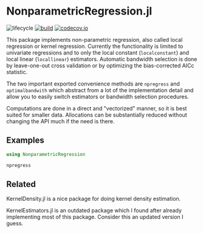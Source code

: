 # NonparametricRegression.jl

<!-- Tidyverse lifecycle badges, see https://www.tidyverse.org/lifecycle/ Uncomment or delete as needed. -->
![lifecycle](https://img.shields.io/badge/lifecycle-experimental-orange.svg)<!--
![lifecycle](https://img.shields.io/badge/lifecycle-maturing-blue.svg)
![lifecycle](https://img.shields.io/badge/lifecycle-stable-green.svg)
![lifecycle](https://img.shields.io/badge/lifecycle-retired-orange.svg)
![lifecycle](https://img.shields.io/badge/lifecycle-archived-red.svg)
![lifecycle](https://img.shields.io/badge/lifecycle-dormant-blue.svg) -->
[![build](https://github.com/tbeason/NonparametricRegression.jl/workflows/CI/badge.svg)](https://github.com/tbeason/NonparametricRegression.jl/actions?query=workflow%3ACI)
[![codecov.io](http://codecov.io/github/tbeason/NonparametricRegression.jl/coverage.svg?branch=main)](http://codecov.io/github/tbeason/NonparametricRegression.jl?branch=main)
<!-- Documentation -- uncomment or delete as needed -->
<!--
[![Documentation](https://img.shields.io/badge/docs-stable-blue.svg)](https://tbeason.github.io/NonparametricRegression.jl/stable)
[![Documentation](https://img.shields.io/badge/docs-master-blue.svg)](https://tbeason.github.io/NonparametricRegression.jl/dev)
-->


This package implements non-parametric regression, also called local regression or kernel regression. Currently the functionality is limited to univariate regressions and to only the local constant (`localconstant`) and local linear (`locallinear`) estimators. Automatic bandwidth selection is done by leave-one-out cross validation or by optimizing the bias-corrected AICc statistic.

The two important exported convenience methods are `npregress` and `optimalbandwith` which abstract from a lot of the implementation detail and allow you to easily switch estimators or bandwidth selection procedures.

Computations are done in a direct and "vectorized" manner, so it is best suited for smaller data. Allocations can be substantially reduced without changing the API much if the need is there.

## Examples

```julia
using NonparametricRegression

npregress

```


## Related

KernelDensity.jl is a nice package for doing kernel density estimation.

KernelEstimators.jl is an outdated package which I found after already implementing most of this package. Consider this an updated version I guess.

